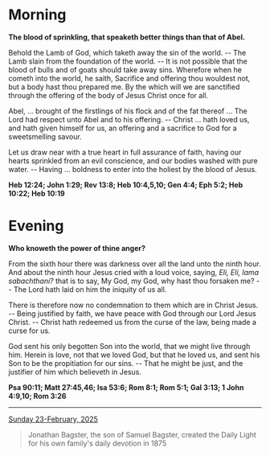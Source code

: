 # Morning

**The blood of sprinkling, that speaketh better things than that of Abel.**
 
Behold the Lamb of God, which taketh away the sin of the world. -- The Lamb slain from the foundation of the world. -- It is not possible that the blood of bulls and of goats should take away sins. Wherefore when he cometh into the world, he saith, Sacrifice and offering thou wouldest not, but a body hast thou prepared me. By the which will we are sanctified through the offering of the body of Jesus Christ once for all.
 
Abel, ... brought of the firstlings of his flock and of the fat thereof ... The Lord had respect unto Abel and to his offering. -- Christ ... hath loved us, and hath given himself for us, an offering and a sacrifice to God for a sweetsmelling savour.
 
Let us draw near with a true heart in full assurance of faith, having our hearts sprinkled from an evil conscience, and our bodies washed with pure water. -- Having ... boldness to enter into the holiest by the blood of Jesus.  

**Heb 12:24; John 1:29; Rev 13:8; Heb 10:4,5,10; Gen 4:4; Eph 5:2; Heb 10:22; Heb 10:19**

# Evening

**Who knoweth the power of thine anger?**
 
From the sixth hour there was darkness over all the land unto the ninth hour. And about the ninth hour Jesus cried with a loud voice, saying, <em>Eli, Eli, lama sabachthani?</em> that is to say, My God, my God, why hast thou forsaken me? -- The Lord hath laid on him the iniquity of us all.
 
There is therefore now no condemnation to them which are in Christ Jesus. -- Being justified by faith, we have peace with God through our Lord Jesus Christ. -- Christ hath redeemed us from the curse of the law, being made a curse for us.
 
God sent his only begotten Son into the world, that we might live through him. Herein is love, not that we loved God, but that he loved us, and sent his Son to be the propitiation for our sins. -- That he might be just, and the justifier of him which believeth in Jesus.  

**Psa 90:11; Matt 27:45,46; Isa 53:6; Rom 8:1; Rom 5:1; Gal 3:13; 1 John 4:9,10; Rom 3:26**

---

[Sunday 23-February, 2025](https://t.me/s/daily_light)

> Jonathan Bagster, the son of Samuel Bagster, created the Daily Light for his own family's daily devotion in 1875

